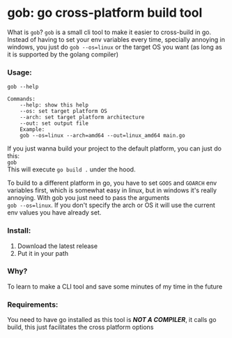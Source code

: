 # gob: go cross-platform build tool
What is `gob`? `gob` is a small cli tool to make it easier to cross-build in go. Instead of having to set your env variables every time, specially annoying in windows, you just do `gob --os=linux` or the target OS you want (as long as it is supported by the golang compiler)

### Usage:
`gob --help`  
```
Commands:
	--help: show this help  
	--os: set target platform OS  
	--arch: set target platform architecture  
	--out: set output file  
	Example:  
	gob --os=linux --arch=amd64 --out=linux_amd64 main.go
```
If you just wanna build your project to the default platform, you can just do this:  
`gob`  
This  will execute `go build .` under the hood. 

To build to a different platform in go, you have to set `GOOS` and `GOARCH` env variables first, which is somewhat easy in linux, but in windows it's really annoying. With gob you just need to pass the arguments  
`gob --os=linux`. If you don't specify the arch or OS it will use the current env values you have already set.

### Install:
1. Download the latest release
2. Put it in your path

### Why?
To learn to make a CLI tool and save some minutes of my time in the future

### Requirements:
You need to have go installed as this tool is ***NOT A COMPILER***, it calls go build, this just facilitates the cross platform options
